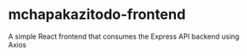 # mchapakazitodo-frontend
A simple React frontend that consumes the Express API backend using Axios
